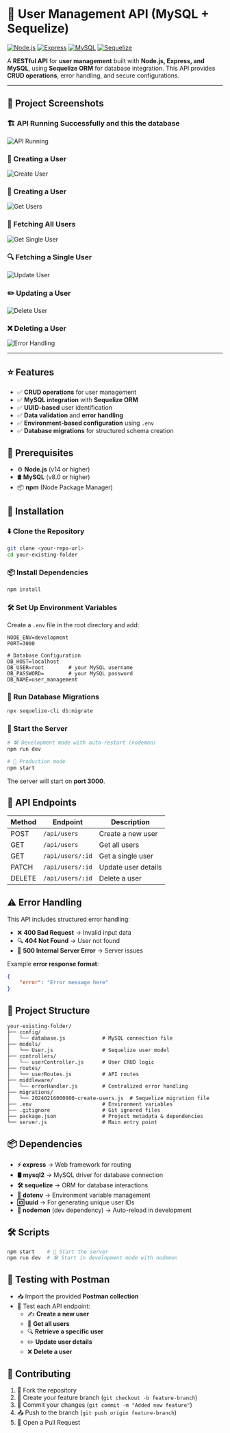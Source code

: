 # 👥 User Management API (MySQL + Sequelize)

[![Node.js](https://img.shields.io/badge/Node.js-v14%2B-green)](https://nodejs.org/)
[![Express](https://img.shields.io/badge/Express.js-4.x-blue)](https://expressjs.com/)
[![MySQL](https://img.shields.io/badge/MySQL-v8.0%2B-orange)](https://www.mysql.com/)
[![Sequelize](https://img.shields.io/badge/Sequelize-ORM-yellow)](https://sequelize.org/)

A **RESTful API** for **user management** built with **Node.js, Express, and MySQL**, using **Sequelize ORM** for database integration. This API provides **CRUD operations**, error handling, and secure configurations.

---

## 📸 Project Screenshots  

### 🏗️ API Running Successfully and this the database 
![API Running](https://github.com/user-attachments/assets/fbbacaa7-d188-44ab-9c32-4a670c74234e)  

### 📩 Creating a User  
![Create User](https://github.com/user-attachments/assets/bd99f2dd-cbbb-4e5d-84f9-62f2b19e519e)  

### 📩 Creating a User   
![Get Users](https://github.com/user-attachments/assets/1e5e2d23-db51-4f0a-abab-6b7eafe7aacb)  

### 📖 Fetching All Users 
![Get Single User](https://github.com/user-attachments/assets/4208a423-ec55-4998-ab1f-7755136ed651)  

### 🔍 Fetching a Single User 
![Update User](https://github.com/user-attachments/assets/d145cf74-7a5c-4ae7-9ae2-7d6a2f5976e7)  

### ✏️ Updating a User   
![Delete User](https://github.com/user-attachments/assets/dcbfb5b5-d07c-44d2-83df-f718d2ca4a3f)  

### ❌ Deleting a User 
![Error Handling](https://github.com/user-attachments/assets/1275165f-4eaa-4fcf-af70-67f7be03478a)  

---

## ⭐ Features

- ✅ **CRUD operations** for user management
- ✅ **MySQL integration** with **Sequelize ORM**
- ✅ **UUID-based** user identification
- ✅ **Data validation** and **error handling**
- ✅ **Environment-based configuration** using `.env`
- ✅ **Database migrations** for structured schema creation

## 📌 Prerequisites

- ⚙️ **Node.js** (v14 or higher)
- 🛢️ **MySQL** (v8.0 or higher)
- 📦 **npm** (Node Package Manager)

## 🔧 Installation

### ⬇️ Clone the Repository
```bash
git clone <your-repo-url>
cd your-existing-folder
```

### 📦 Install Dependencies
```bash
npm install
```

### 🛠️ Set Up Environment Variables
Create a `.env` file in the root directory and add:
```env
NODE_ENV=development
PORT=3000

# Database Configuration
DB_HOST=localhost
DB_USER=root        # your MySQL username
DB_PASSWORD=        # your MySQL password
DB_NAME=user_management
```

### 🚀 Run Database Migrations
```bash
npx sequelize-cli db:migrate
```

### 🚀 Start the Server
```bash
# 🛠️ Development mode with auto-restart (nodemon)
npm run dev

# 🚀 Production mode
npm start
```
The server will start on **port 3000**.

## 🔌 API Endpoints

| Method  | Endpoint          | Description          |
|---------|------------------|----------------------|
| POST    | `/api/users`      | Create a new user   |
| GET     | `/api/users`      | Get all users       |
| GET     | `/api/users/:id`  | Get a single user   |
| PATCH   | `/api/users/:id`  | Update user details |
| DELETE  | `/api/users/:id`  | Delete a user       |

## ⚠️ Error Handling

This API includes structured error handling:
- ❌ **400 Bad Request** → Invalid input data
- 🔍 **404 Not Found** → User not found
- 🛑 **500 Internal Server Error** → Server issues

Example **error response format**:
```json
{
    "error": "Error message here"
}
```

## 📂 Project Structure

```
your-existing-folder/
├── config/
│   └── database.js            # MySQL connection file
├── models/
│   └── User.js                # Sequelize user model
├── controllers/
│   └── userController.js      # User CRUD logic
├── routes/
│   └── userRoutes.js          # API routes
├── middleware/
│   └── errorHandler.js        # Centralized error handling
├── migrations/
│   └── 20240216000000-create-users.js  # Sequelize migration file
├── .env                       # Environment variables
├── .gitignore                 # Git ignored files
├── package.json               # Project metadata & dependencies
└── server.js                  # Main entry point
```

## 📦 Dependencies

- **⚡ express** → Web framework for routing
- **🛢️ mysql2** → MySQL driver for database connection
- **🛠️ sequelize** → ORM for database interactions
- **🔄 dotenv** → Environment variable management
- **🆔 uuid** → For generating unique user IDs
- **🔄 nodemon** (dev dependency) → Auto-reload in development

## 🛠️ Scripts

```bash
npm start    # 🚀 Start the server
npm run dev  # 🛠️ Start in development mode with nodemon
```

## 🧪 Testing with Postman

- 📥 Import the provided **Postman collection**
- 🔬 Test each API endpoint:
  - ✍️ **Create a new user**
  - 📖 **Get all users**
  - 🔍 **Retrieve a specific user**
  - ✏️ **Update user details**
  - ❌ **Delete a user**

## 🤝 Contributing

1. 🍴 Fork the repository
2. 🌱 Create your feature branch (`git checkout -b feature-branch`)
3. 💾 Commit your changes (`git commit -m "Added new feature"`)
4. 📤 Push to the branch (`git push origin feature-branch`)
5. 🔀 Open a Pull Request

